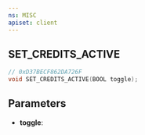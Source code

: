 ```yaml
---
ns: MISC
apiset: client
---
```

## SET_CREDITS_ACTIVE

```c
// 0xD37BECF862DA726F
void SET_CREDITS_ACTIVE(BOOL toggle);
```


## Parameters
* **toggle**:
